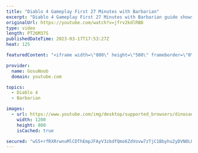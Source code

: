 ```yaml
---
title: "Diablo 4 Gameplay First 27 Minutes with Barbarian"
excerpt: "Diablo 4 Gameplay First 27 Minutes with Barbarian guide shows combat, map, abilities, quests, skill tree and other gameplay ..."
originalUrl: https://youtube.com/watch?v=jfrv2kdlRB8
type: video
length: PT26M37S
publishedDateTime: 2023-03-17T17:53:27Z
heat: 125

featuredContent: "<iframe width=\"800\" height=\"500\" frameborder=\"0\" src=\"https://www.youtube.com/embed/jfrv2kdlRB8\" allow=\"accelerometer; autoplay; encrypted-media; gyroscope; picture-in-picture\" allowfullscreen></iframe>"

provider:
  name: GosuNoob
  domain: youtube.com

topics:
  - Diablo 4
  - Barbarian

images:
  - url: https://www.youtube.com/img/desktop/supported_browsers/dinosaur.png
    width: 1200
    height: 800
    isCached: true

secured: "wS5+rfRXRrwnuMlCDThEmpJFAyV3zbdfQmo6ZdVovw7zTjC1Bbyhu2yDVN0LUK6et/fY2cyFaP/KtKWLg8iamyEjZvKPNNnlVazoLGf8cVDlO8d9TeVeQgf+/tF97w24cqKlwasTb7tmU4DaDWylNHA5BYylK/pw6eBAOQiopgwfY7qXUrZR+wgyeexbADEJdJoyx0AoLRA+ABCebPOip3oWtirbtqllTimCm+hC5wKLKM1Z2QILkhuP6f6frhRUBVVEQifo6NkI/l4qClFGLdcMzNj2aRT5rogSRNEVgbEf5UqhmpCaK2z2rCBMf1jzbMDINm1oYfeux7XIcaIDjbptJdeWVa4DpS/745yercEy3CzFfP7yUuaAXJn26kYHB+JeB8PL+vfD76mD9CAWPw==;J63BfS3mROUl+KzMXMKTlA=="
---
```


